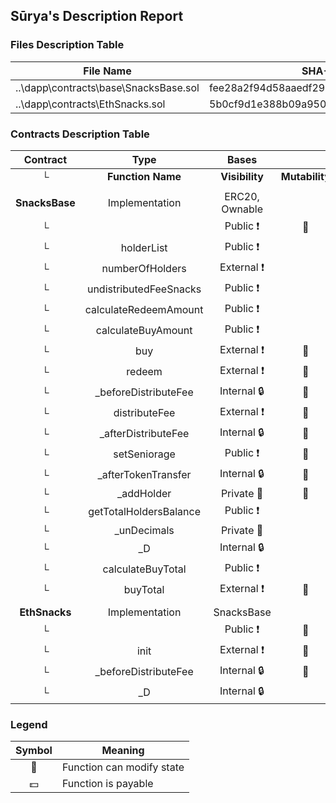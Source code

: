 ## Sūrya's Description Report

### Files Description Table


|  File Name  |  SHA-1 Hash  |
|-------------|--------------|
| ..\dapp\contracts\base\SnacksBase.sol | fee28a2f94d58aaedf29d7aa9a8be314c3240cbb |
| ..\dapp\contracts\EthSnacks.sol | 5b0cf9d1e388b09a95068a6eb0d9b5b61ef86321 |


### Contracts Description Table


|  Contract  |         Type        |       Bases      |                  |                 |
|:----------:|:-------------------:|:----------------:|:----------------:|:---------------:|
|     └      |  **Function Name**  |  **Visibility**  |  **Mutability**  |  **Modifiers**  |
||||||
| **SnacksBase** | Implementation | ERC20, Ownable |||
| └ | <Constructor> | Public ❗️ | 🛑  | ERC20 |
| └ | holderList | Public ❗️ |   |NO❗️ |
| └ | numberOfHolders | External ❗️ |   |NO❗️ |
| └ | undistributedFeeSnacks | Public ❗️ |   |NO❗️ |
| └ | calculateRedeemAmount | Public ❗️ |   |NO❗️ |
| └ | calculateBuyAmount | Public ❗️ |   |NO❗️ |
| └ | buy | External ❗️ | 🛑  |NO❗️ |
| └ | redeem | External ❗️ | 🛑  |NO❗️ |
| └ | _beforeDistributeFee | Internal 🔒 | 🛑  | |
| └ | distributeFee | External ❗️ | 🛑  | onlyOwner |
| └ | _afterDistributeFee | Internal 🔒 | 🛑  | |
| └ | setSeniorage | Public ❗️ | 🛑  | onlyOwner |
| └ | _afterTokenTransfer | Internal 🔒 | 🛑  | |
| └ | _addHolder | Private 🔐 | 🛑  | |
| └ | getTotalHoldersBalance | Public ❗️ |   |NO❗️ |
| └ | _unDecimals | Private 🔐 |   | |
| └ | _D | Internal 🔒 |   | |
| └ | calculateBuyTotal | Public ❗️ |   |NO❗️ |
| └ | buyTotal | External ❗️ | 🛑  |NO❗️ |
||||||
| **EthSnacks** | Implementation | SnacksBase |||
| └ | <Constructor> | Public ❗️ | 🛑  | SnacksBase |
| └ | init | External ❗️ | 🛑  | onlyOwner |
| └ | _beforeDistributeFee | Internal 🔒 | 🛑  | |
| └ | _D | Internal 🔒 |   | |


### Legend

|  Symbol  |  Meaning  |
|:--------:|-----------|
|    🛑    | Function can modify state |
|    💵    | Function is payable |
